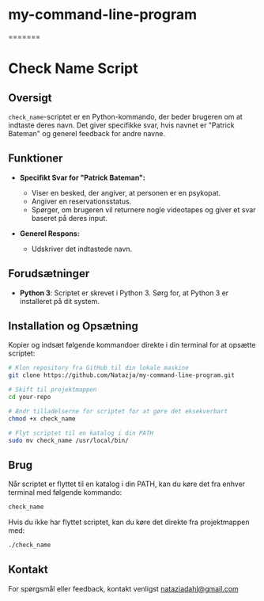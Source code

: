# my-command-line-program
=======
# Check Name Script

## Oversigt

`check_name`-scriptet er en Python-kommando, der beder brugeren om at indtaste deres navn. Det giver specifikke svar, hvis navnet er "Patrick Bateman" og generel feedback for andre navne.

## Funktioner

- **Specifikt Svar for "Patrick Bateman":**
  - Viser en besked, der angiver, at personen er en psykopat.
  - Angiver en reservationsstatus.
  - Spørger, om brugeren vil returnere nogle videotapes og giver et svar baseret på deres input.

- **Generel Respons:**
  - Udskriver det indtastede navn.

## Forudsætninger

- **Python 3**: Scriptet er skrevet i Python 3. Sørg for, at Python 3 er installeret på dit system.

## Installation og Opsætning

Kopier og indsæt følgende kommandoer direkte i din terminal for at opsætte scriptet:

```bash
# Klon repository fra GitHub til din lokale maskine
git clone https://github.com/Natazja/my-command-line-program.git

# Skift til projektmappen
cd your-repo

# Ændr tilladelserne for scriptet for at gøre det eksekverbart
chmod +x check_name

# Flyt scriptet til en katalog i din PATH
sudo mv check_name /usr/local/bin/
```

## Brug

Når scriptet er flyttet til en katalog i din PATH, kan du køre det fra enhver terminal med følgende kommando:
```bash
check_name
```
Hvis du ikke har flyttet scriptet, kan du køre det direkte fra projektmappen med:
```bash
./check_name
```
## Kontakt
For spørgsmål eller feedback, kontakt venligst natazjadahl@gmail.com
